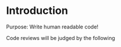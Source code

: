 # Introduction

Purpose: Write human readable code!

<aside class="notice">
Code reviews will be judged by the following
</aside>